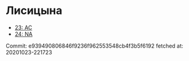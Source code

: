 # Лисицына
- [23: AC](23.md)
- [24: NA](24.md)

Commit: e939490806846f9236f962553548cb4f3b5f6192
 fetched at: 20201023-221723
